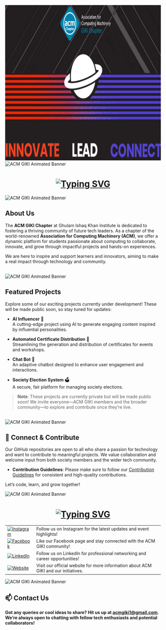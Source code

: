 
<img src="assets/banner.png" alt="ACM GIKI Banner" height="500" width="100%">


<img src="https://user-images.githubusercontent.com/73097560/115834477-dbab4500-a447-11eb-908a-139a6edaec5c.gif" alt="ACM GIKI Animated Banner"/>

# <div align="center"><strong>[![Typing SVG](https://readme-typing-svg.herokuapp.com?font=Fira+Code&size=35&width=1000&height=60&lines=Welcome+to+ACM+GIKI's+Official+GitHub&center=true&vCenter=true&color=00FFFF)](https://git.io/typing-svg)</strong></div>


<img src="https://user-images.githubusercontent.com/73097560/115834477-dbab4500-a447-11eb-908a-139a6edaec5c.gif" alt="ACM GIKI Animated Banner"/>


## About Us 

The **ACM GIKI Chapter** at Ghulam Ishaq Khan Institute is dedicated to fostering a thriving community of future tech leaders. As a chapter of the world-renowned **Association for Computing Machinery (ACM)**, we offer a dynamic platform for students passionate about computing to collaborate, innovate, and grow through impactful projects and hands-on experiences.

We are here to inspire and support learners and innovators, aiming to make a real impact through technology and community.


<br>
<img src="https://user-images.githubusercontent.com/73097560/115834477-dbab4500-a447-11eb-908a-139a6edaec5c.gif" alt="ACM GIKI Animated Banner"/>


## Featured Projects

Explore some of our exciting projects currently under development! These will be made public soon, so stay tuned for updates:

- **AI Influencer** 🤖  
  A cutting-edge project using AI to generate engaging content inspired by influential personalities.

- **Automated Certificate Distribution** 📜  
  Streamlining the generation and distribution of certificates for events and workshops.

- **Chat Bot** 💬  
  An adaptive chatbot designed to enhance user engagement and interactions.

- **Society Election System** 🗳️  
  A secure, fair platform for managing society elections.

> **Note**: These projects are currently private but will be made public soon! We invite everyone—ACM GIKI members and the broader community—to explore and contribute once they’re live.

<br>
<img src="https://user-images.githubusercontent.com/73097560/115834477-dbab4500-a447-11eb-908a-139a6edaec5c.gif" alt="ACM GIKI Animated Banner"/>

## 🤝 Connect & Contribute

Our GitHub repositories are open to all who share a passion for technology and want to contribute to meaningful projects. We value collaboration and welcome input from both society members and the wider tech community.

- **Contribution Guidelines**: Please make sure to follow our [Contribution Guidelines](https://docs.github.com/en/communities/setting-up-your-project-for-healthy-contributions/setting-guidelines-for-repository-contributors) for consistent and high-quality contributions.

Let’s code, learn, and grow together!

<img src="https://user-images.githubusercontent.com/73097560/115834477-dbab4500-a447-11eb-908a-139a6edaec5c.gif" alt="ACM GIKI Animated Banner"/>

# <div align="center"><strong>[![Typing SVG](https://readme-typing-svg.herokuapp.com?font=Fira+Code&size=35&width=1000&height=60&lines=Stay+Connected&center=true&vCenter=true&color=00FFFF)](https://git.io/typing-svg)</strong></div>


<div align="center">
  <table>
    <tr>
      <td style="border: none; padding-right: 10px;">
        <a href="https://www.instagram.com/acm.giki/">
          <img src="https://upload.wikimedia.org/wikipedia/commons/a/a5/Instagram_icon.png" alt="Instagram" width="50" height="50" />
        </a>
      </td>
      <td style="border: none;">Follow us on Instagram for the latest updates and event highlights!</td>
    </tr>
    <tr>
      <td style="border: none; padding-right: 10px;">
        <a href="https://www.facebook.com/profile.php?id=100088035910344">
          <img src="https://upload.wikimedia.org/wikipedia/commons/5/51/Facebook_f_logo_%282019%29.svg" alt="Facebook" width="50" height="50" />
        </a>
      </td>
      <td style="border: none;">Like our Facebook page and stay connected with the ACM GIKI community!</td>
    </tr>
    <tr>
      <td style="border: none; padding-right: 10px;">
        <a href="https://www.linkedin.com/company/acm-student-giki-chapter/">
          <img src="https://upload.wikimedia.org/wikipedia/commons/c/ca/LinkedIn_logo_initials.png" alt="LinkedIn" width="50" height="50" />
        </a>
      </td>
      <td style="border: none;">Follow us on LinkedIn for professional networking and career opportunities!</td>
    </tr>
    <tr>
      <td style="border: none; padding-right: 10px;">
        <a href="https://www.acmgiki.org/">
          <img src="https://www.svgrepo.com/show/450458/link.svg" alt="Website" width="50" height="50" />
        </a>
      </td>
      <td style="border: none;">Visit our official website for more information about ACM GIKI and our initiatives.</td>
    </tr>
  </table>
</div>


<img src="https://user-images.githubusercontent.com/73097560/115834477-dbab4500-a447-11eb-908a-139a6edaec5c.gif" alt="ACM GIKI Animated Banner"/>

## 📫  Contact Us 

**Got any queries or cool ideas to share? Hit us up at acmgiki1@gmail.com. We’re always open to chatting with fellow tech enthusiasts and potential collaborators!**

